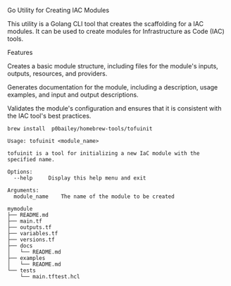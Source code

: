
Go Utility for Creating IAC Modules

This utility is a Golang CLI tool that creates the scaffolding for a IAC modules. It can be used to create modules for Infrastructure as Code (IAC) tools.


Features

Creates a basic module structure, including files for the module's inputs, outputs, resources, and providers.
    
    
Generates documentation for the module, including a description, usage examples, and input and output descriptions.


Validates the module's configuration and ensures that it is consistent with the IAC tool's best practices.



```
brew install  p0bailey/homebrew-tools/tofuinit
```


```
Usage: tofuinit <module_name>

tofuinit is a tool for initializing a new IaC module with the specified name.

Options:
  --help     Display this help menu and exit

Arguments:
  module_name    The name of the module to be created
```

```
mymodule
├── README.md
├── main.tf
├── outputs.tf
├── variables.tf
├── versions.tf
├── docs
│   └── README.md
├── examples
│   └── README.md
└── tests
    └── main.tftest.hcl
```    
    